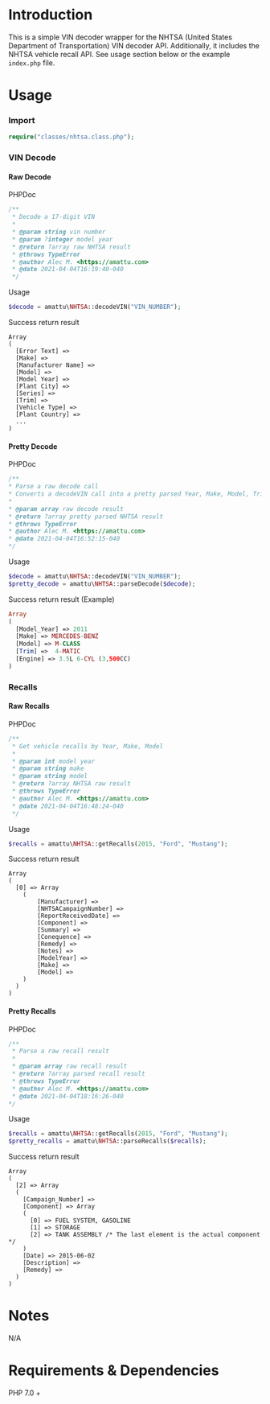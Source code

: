 # Introduction
This is a simple VIN decoder wrapper for the NHTSA (United States Department of Transportation) VIN decoder API. Additionally, it includes the NHTSA vehicle recall API. See usage section below or the example `index.php` file.

# Usage
### Import
```PHP
require("classes/nhtsa.class.php");
```

### VIN Decode
#### Raw Decode
PHPDoc
```PHP
/**
 * Decode a 17-digit VIN
 *
 * @param string vin number
 * @param ?integer model year
 * @return ?array raw NHTSA result
 * @throws TypeError
 * @author Alec M. <https://amattu.com>
 * @date 2021-04-04T16:19:40-040
 */
```

Usage
```PHP
$decode = amattu\NHTSA::decodeVIN("VIN_NUMBER");
```

Success return result
```
Array
(
  [Error Text] =>
  [Make] =>
  [Manufacturer Name] =>
  [Model] =>
  [Model Year] =>
  [Plant City] =>
  [Series] =>
  [Trim] =>
  [Vehicle Type] =>
  [Plant Country] =>
  ...
)
```

#### Pretty Decode
PHPDoc
```PHP
/**
* Parse a raw decode call
* Converts a decodeVIN call into a pretty parsed Year, Make, Model, Trim, Engine array
*
* @param array raw decode result
* @return ?array pretty parsed NHTSA result
* @throws TypeError
* @author Alec M. <https://amattu.com>
* @date 2021-04-04T16:52:15-040
*/
```

Usage
```PHP
$decode = amattu\NHTSA::decodeVIN("VIN_NUMBER");
$pretty_decode = amattu\NHTSA::parseDecode($decode);
```
Success return result (Example)
```PHP
Array
(
  [Model_Year] => 2011
  [Make] => MERCEDES-BENZ
  [Model] => M-CLASS
  [Trim] =>  4-MATIC
  [Engine] => 3.5L 6-CYL (3,500CC)
)
```

### Recalls
#### Raw Recalls
PHPDoc
```PHP
/**
 * Get vehicle recalls by Year, Make, Model
 *
 * @param int model year
 * @param string make
 * @param string model
 * @return ?array NHTSA raw result
 * @throws TypeError
 * @author Alec M. <https://amattu.com>
 * @date 2021-04-04T16:48:24-040
 */
```

Usage
```PHP
$recalls = amattu\NHTSA::getRecalls(2015, "Ford", "Mustang");
```

Success return result
```
Array
(
  [0] => Array
    (
        [Manufacturer] =>
        [NHTSACampaignNumber] =>
        [ReportReceivedDate] =>
        [Component] =>
        [Summary] =>
        [Conequence] =>
        [Remedy] =>
        [Notes] =>
        [ModelYear] =>
        [Make] =>
        [Model] =>
    )
  )
)
```

#### Pretty Recalls
PHPDoc
```PHP
/**
 * Parse a raw recall result
 *
 * @param array raw recall result
 * @return ?array parsed recall result
 * @throws TypeError
 * @author Alec M. <https://amattu.com>
 * @date 2021-04-04T18:16:26-040
*/
```

Usage
```PHP
$recalls = amattu\NHTSA::getRecalls(2015, "Ford", "Mustang");
$pretty_recalls = amattu\NHTSA::parseRecalls($recalls);
```

Success return result
```
Array
(
  [2] => Array
  (
    [Campaign_Number] =>
    [Component] => Array
    (
      [0] => FUEL SYSTEM, GASOLINE
      [1] => STORAGE
      [2] => TANK ASSEMBLY /* The last element is the actual component */
    )
    [Date] => 2015-06-02
    [Description] =>
    [Remedy] =>
  )
)
```
# Notes
N/A

# Requirements & Dependencies
PHP 7.0 +
